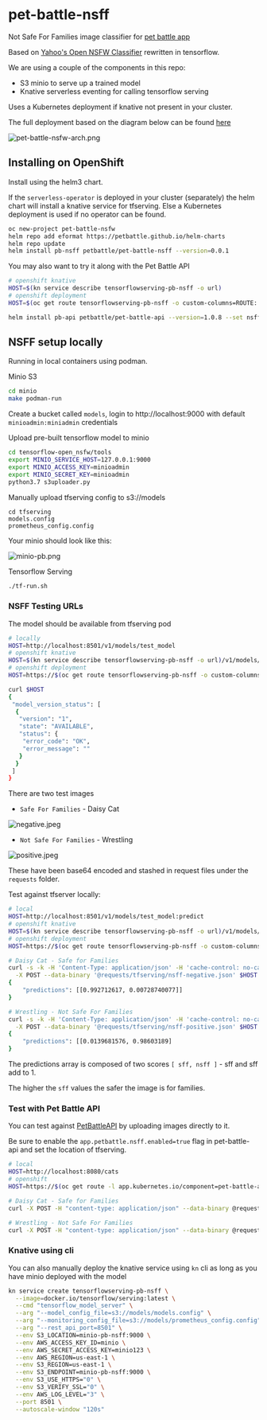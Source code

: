 # pet-battle-nsff

Not Safe For Families image classifier for [pet battle app](http://github.com/petbattle)

Based on [Yahoo's Open NSFW Classifier](https://github.com/yahoo/open_nsfw) rewritten in tensorflow.

We are using a couple of the components in this repo:

- S3 minio to serve up a trained model
- Knative serverless eventing for calling tensorflow serving

Uses a Kubernetes deployment if knative not present in your cluster.

The full deployment based on the diagram below can be found [here](https://github.com/eformat/pet-battle-nsfw)

![pet-battle-nsfw-arch.png](pet-battle-nsfw-arch.png)

## Installing on OpenShift

Install using the helm3 chart.

If the `serverless-operator` is deployed in your cluster (separately) the helm chart will install a knative service for tfserving.
Else a Kubernetes deployment is used if no operator can be found.
```bash
oc new-project pet-battle-nsfw
helm repo add eformat https://petbattle.github.io/helm-charts
helm repo update
helm install pb-nsff petbattle/pet-battle-nsff --version=0.0.1
```

You may also want to try it along with the Pet Battle API
```bash
# openshift knative
HOST=$(kn service describe tensorflowserving-pb-nsff -o url)
# openshift deployment
HOST=$(oc get route tensorflowserving-pb-nsff -o custom-columns=ROUTE:.spec.host --no-headers)

helm install pb-api petbattle/pet-battle-api --version=1.0.8 --set nsff.enabled=true --set nsff.apiHost=${HOST}
```

## NSFF setup locally

Running in local containers using podman.

Minio S3
```bash
cd minio
make podman-run
```
Create a bucket called `models`, login to http://localhost:9000 with default `minioadmin:miniadmin` credentials

Upload pre-built tensorflow model to minio
```bash
cd tensorflow-open_nsfw/tools
export MINIO_SERVICE_HOST=127.0.0.1:9000
export MINIO_ACCESS_KEY=minioadmin
export MINIO_SECRET_KEY=minioadmin
python3.7 s3uploader.py
```

Manually upload tfserving config to s3://models
```
cd tfserving
models.config
prometheus_config.config
```

Your minio should look like this:

![minio-pb.png](minio-pb.png)

Tensorflow Serving
```bash
./tf-run.sh
```

### NSFF Testing URLs

The model should be available from tfserving pod
```bash
# locally
HOST=http://localhost:8501/v1/models/test_model
# openshift knative
HOST=$(kn service describe tensorflowserving-pb-nsff -o url)/v1/models/test_model
# openshift deployment
HOST=https://$(oc get route tensorflowserving-pb-nsff -o custom-columns=ROUTE:.spec.host --no-headers)/v1/models/test_model

curl $HOST
{
 "model_version_status": [
  {
   "version": "1",
   "state": "AVAILABLE",
   "status": {
    "error_code": "OK",
    "error_message": ""
   }
  }
 ]
}
```

There are two test images

- `Safe For Families` - Daisy Cat

![negative.jpeg](negative.jpeg)

- `Not Safe For Families` - Wrestling

![positive.jpeg](positive.jpeg)

These have been base64 encoded and stashed in request files under the `requests` folder.

Test against tfserver locally:
```bash
# local
HOST=http://localhost:8501/v1/models/test_model:predict
# openshift knative
HOST=$(kn service describe tensorflowserving-pb-nsff -o url)/v1/models/test_model:predict
# openshift deployment
HOST=https://$(oc get route tensorflowserving-pb-nsff -o custom-columns=ROUTE:.spec.host --no-headers)/v1/models/test_model:predict

# Daisy Cat - Safe for Families
curl -s -k -H 'Content-Type: application/json' -H 'cache-control: no-cache' -H 'Accept: application/json' \
  -X POST --data-binary '@requests/tfserving/nsff-negative.json' $HOST
{
    "predictions": [[0.992712617, 0.00728740077]]
}

# Wrestling - Not Safe For Families
curl -s -k -H 'Content-Type: application/json' -H 'cache-control: no-cache' -H 'Accept: application/json' \
  -X POST --data-binary '@requests/tfserving/nsff-positive.json' $HOST
{
    "predictions": [[0.0139681576, 0.98603189]
}
```

The predictions array is composed of two scores `[ sff, nsff ]` - sff and sff add to 1.

The higher the `sff` values the safer the image is for families.

### Test with Pet Battle API

You can test against [PetBattleAPI](https://github.com/petbattle/pet-battle-api) by uploading images directly to it.

Be sure to enable the `app.petbattle.nsff.enabled=true` flag in pet-battle-api and set the location of tfserving.

```bash
# local
HOST=http://localhost:8080/cats
# openshift
HOST=https://$(oc get route -l app.kubernetes.io/component=pet-battle-api -o custom-columns=ROUTE:.spec.host --no-headers)/cats

# Daisy Cat - Safe for Families
curl -X POST -H "content-type: application/json" --data-binary @requests/pet-battle-api/cat-nsff-negative.json $HOST

# Wrestling - Not Safe For Families
curl -X POST -H "content-type: application/json" --data-binary @requests/pet-battle-api/cat-nsff-positive.json $HOST
```

### Knative using cli

You can also manually deploy the knative service using `kn` cli as long as you have minio deployed with the model
```bash
kn service create tensorflowserving-pb-nsff \
  --image=docker.io/tensorflow/serving:latest \
  --cmd "tensorflow_model_server" \
  --arg "--model_config_file=s3://models/models.config" \
  --arg "--monitoring_config_file=s3://models/prometheus_config.config" \
  --arg "--rest_api_port=8501" \
  --env S3_LOCATION=minio-pb-nsff:9000 \
  --env AWS_ACCESS_KEY_ID=minio \
  --env AWS_SECRET_ACCESS_KEY=minio123 \
  --env AWS_REGION=us-east-1 \
  --env S3_REGION=us-east-1 \
  --env S3_ENDPOINT=minio-pb-nsff:9000 \
  --env S3_USE_HTTPS="0" \
  --env S3_VERIFY_SSL="0" \
  --env AWS_LOG_LEVEL="3" \
  --port 8501 \
  --autoscale-window "120s"
```
